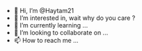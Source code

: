 - 👋 Hi, I’m @Haytam21
- 👀 I’m interested in, wait why do you care ?
- 🌱 I’m currently learning ...
- 💞️ I’m looking to collaborate on ...
- 📫 How to reach me ...

<!---
Haytam21/Haytam21 is a ✨ special ✨ repository because its `README.md` (this file) appears on your GitHub profile.
You can click the Preview link to take a look at your changes.
--->
